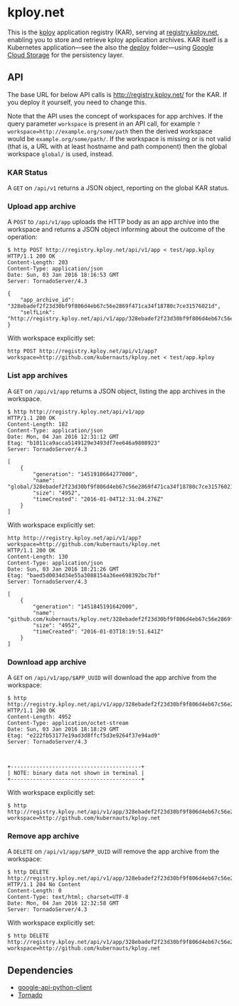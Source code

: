 # kploy.net

This is the [kploy](http://kubernetes.sh/kploy/) application registry (KAR), serving at [registry.kploy.net](http://registry.kploy.net/), 
enabling you to store and retrieve kploy application archives. KAR itself is a Kubernetes application—see the also the [deploy](deploy/) folder—using [Google Cloud Storage](https://cloud.google.com/storage/docs) for the persistency layer.

## API

The base URL for below API calls is http://registry.kploy.net/ for the KAR. If you deploy it yourself, you need to change this.

Note that the API uses the concept of workspaces for app archives. If the query parameter `workspace` is present in an API call,
for example `?workspace=http://example.org/some/path` then the derived workspace would be `example.org/some/path/`.
If the workspace is missing or is not valid (that is, a URL with at least hostname and path component) then the global workspace 
`global/` is used, instead.

### KAR Status

A `GET` on `/api/v1` returns a JSON object, reporting on the global KAR status.

### Upload app archive

A `POST` to `/api/v1/app` uploads the HTTP body as an app archive into the workspace and
returns a JSON object informing about the outcome of the operation:

    $ http POST http://registry.kploy.net/api/v1/app < test/app.kploy
    HTTP/1.1 200 OK
    Content-Length: 203
    Content-Type: application/json
    Date: Sun, 03 Jan 2016 18:16:53 GMT
    Server: TornadoServer/4.3

    {
        "app_archive_id": "328ebadef2f23d30bf9f806d4eb67c56e2869f471ca34f18780c7ce31576021d",
        "selfLink": "http://registry.kploy.net/api/v1/app/328ebadef2f23d30bf9f806d4eb67c56e2869f471ca34f18780c7ce31576021d"
    }

With workspace explicitly set:

    http POST http://registry.kploy.net/api/v1/app?workspace=http://github.com/kubernauts/kploy.net < test/app.kploy

### List app archives

A `GET` on `/api/v1/app` returns a JSON object, listing the app archives in the workspace.

    $ http http://registry.kploy.net/api/v1/app
    HTTP/1.1 200 OK
    Content-Length: 182
    Content-Type: application/json
    Date: Mon, 04 Jan 2016 12:31:12 GMT
    Etag: "b1011ca9acca5149129e3493df7ee646a9808923"
    Server: TornadoServer/4.3

    [
        {
            "generation": "1451910664277000",
            "name": "global/328ebadef2f23d30bf9f806d4eb67c56e2869f471ca34f18780c7ce31576021d.zip",
            "size": "4952",
            "timeCreated": "2016-01-04T12:31:04.276Z"
        }
    ]

With workspace explicitly set:

    http http://registry.kploy.net/api/v1/app?workspace=http://github.com/kubernauts/kploy.net
    HTTP/1.1 200 OK
    Content-Length: 130
    Content-Type: application/json
    Date: Sun, 03 Jan 2016 18:21:26 GMT
    Etag: "baed5d0034d34e55a3088154a36ee698392bc7bf"
    Server: TornadoServer/4.3

    [
        {
            "generation": "1451845191642000",
            "name": "github.com/kubernauts/kploy.net/328ebadef2f23d30bf9f806d4eb67c56e2869f471ca34f18780c7ce31576021d.zip",
            "size": "4952",
            "timeCreated": "2016-01-03T18:19:51.641Z"
        }
    ]

### Download app archive

A `GET` on `/api/v1/app/$APP_UUID` will download the app archive from the workspace:

    $ http http://registry.kploy.net/api/v1/app/328ebadef2f23d30bf9f806d4eb67c56e2869f471ca34f18780c7ce31576021d
    HTTP/1.1 200 OK
    Content-Length: 4952
    Content-Type: application/octet-stream
    Date: Sun, 03 Jan 2016 18:18:29 GMT
    Etag: "e222fb53177e19ad3d8ffcf5d3e9264f37e94ad9"
    Server: TornadoServer/4.3



    +-----------------------------------------+
    | NOTE: binary data not shown in terminal |
    +-----------------------------------------+

With workspace explicitly set:

    $ http http://registry.kploy.net/api/v1/app/328ebadef2f23d30bf9f806d4eb67c56e2869f471ca34f18780c7ce31576021d?workspace=http://github.com/kubernauts/kploy.net

### Remove app archive

A `DELETE` on `/api/v1/app/$APP_UUID` will remove the app archive from the workspace:

    $ http DELETE http://registry.kploy.net/api/v1/app/328ebadef2f23d30bf9f806d4eb67c56e2869f471ca34f18780c7ce31576021d
    HTTP/1.1 204 No Content
    Content-Length: 0
    Content-Type: text/html; charset=UTF-8
    Date: Mon, 04 Jan 2016 12:32:58 GMT
    Server: TornadoServer/4.3

With workspace explicitly set:

    $ http DELETE http://registry.kploy.net/api/v1/app/328ebadef2f23d30bf9f806d4eb67c56e2869f471ca34f18780c7ce31576021d?workspace=http://github.com/kubernauts/kploy.net

## Dependencies

- [google-api-python-client](https://github.com/google/google-api-python-client)
- [Tornado](http://www.tornadoweb.org/en/stable/)

